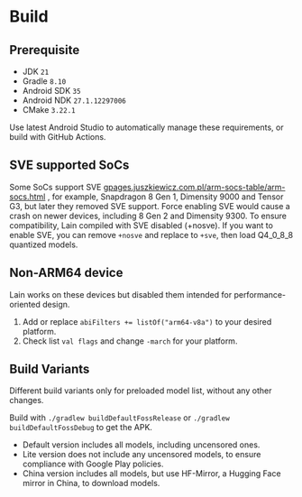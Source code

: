 # Build

## Prerequisite

- JDK `21`
- Gradle `8.10`
- Android SDK `35`
- Android NDK `27.1.12297006`
- CMake `3.22.1`

Use latest Android Studio to automatically manage these requirements, or build with GitHub Actions.

## SVE supported SoCs

Some SoCs support
SVE [gpages.juszkiewicz.com.pl/arm-socs-table/arm-socs.html](https://gpages.juszkiewicz.com.pl/arm-socs-table/arm-socs.html)
, for example, Snapdragon 8 Gen 1, Dimensity 9000 and Tensor G3, but later they removed SVE support.
Force enabling SVE would cause a crash on newer devices, including 8 Gen 2 and Dimensity 9300. To
ensure compatibility, Lain compiled with SVE disabled (+nosve). If you want to enable SVE,
you can remove `+nosve` and replace to `+sve`, then load Q4_0_8_8 quantized models.

## Non-ARM64 device

Lain works on these devices but disabled them intended for performance-oriented design.

1. Add or replace `abiFilters += listOf("arm64-v8a")` to your desired platform.
2. Check list `val flags` and change `-march` for your platform.

## Build Variants

Different build variants only for preloaded model list, without any other changes.

Build with `./gradlew buildDefaultFossRelease` or `./gradlew buildDefaultFossDebug` to get the APK.

- Default version includes all models, including uncensored ones.
- Lite version does not include any uncensored models, to ensure compliance with Google Play
  policies.
- China version includes all models, but use HF-Mirror, a Hugging Face mirror in China, to download
  models.